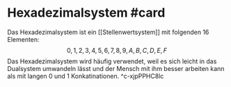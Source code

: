 # Hexadezimalsystem #card 
Das Hexadezimalsystem ist ein [[Stellenwertsystem]] mit folgenden 16 Elementen: $$0,1,2,3,4,5,6,7,8,9,A,B,C,D,E,F$$Das Hexadezimalsystem wird häufig verwendet, weil es sich leicht in das Dualsystem umwandeln lässt und der Mensch mit ihm besser arbeiten kann als mit langen 0 und 1 Konkatinationen.
^c-xjpPPHC8lc
